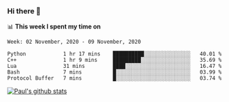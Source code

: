 ### Hi there 👋

📊 **This week I spent my time on**
<!--START_SECTION:waka-->
```text
Week: 02 November, 2020 - 09 November, 2020

Python            1 hr 17 mins    ██████████░░░░░░░░░░░░░░░   40.01 % 
C++               1 hr 9 mins     █████████░░░░░░░░░░░░░░░░   35.69 % 
Lua               31 mins         ████░░░░░░░░░░░░░░░░░░░░░   16.47 % 
Bash              7 mins          █░░░░░░░░░░░░░░░░░░░░░░░░   03.99 % 
Protocol Buffer   7 mins          █░░░░░░░░░░░░░░░░░░░░░░░░   03.74 % 
```
<!--END_SECTION:waka-->


[![Paul's github stats](https://github-readme-stats.vercel.app/api?username=mickeyouyou&theme=dracula&show_icons=true)](https://github.com/anuraghazra/github-readme-stats)
